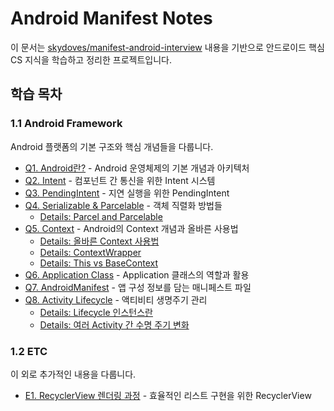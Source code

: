 # Android Manifest Notes

이 문서는 [skydoves/manifest-android-interview](https://github.com/skydoves/manifest-android-interview) 내용을 기반으로 안드로이드 핵심 CS 지식을 학습하고 정리한 프로젝트입니다.

## 학습 목차

### 1.1 Android Framework

Android 플랫폼의 기본 구조와 핵심 개념들을 다룹니다.

- [Q1. Android란?](Q1-Android.md) - Android 운영체제의 기본 개념과 아키텍처
- [Q2. Intent](Q2-Intent.md) - 컴포넌트 간 통신을 위한 Intent 시스템
- [Q3. PendingIntent](Q3-Pending-Intent.md) - 지연 실행을 위한 PendingIntent  
- [Q4. Serializable & Parcelable](Q4-Serializable-Parcelable.md) - 객체 직렬화 방법들
  - [Details: Parcel and Parcelable](Details-Parcel-and-Parcelable.md)
- [Q5. Context](Q5-Context.md) - Android의 Context 개념과 올바른 사용법
  - [Details: 올바른 Context 사용법](Details-올바른-Context-사용법.md)
  - [Details: ContextWrapper](Details-ContextWrapper.md)
  - [Details: This vs BaseContext](Details-This-vs-BaseContext.md)
- [Q6. Application Class](Q6-Application-Class.md) - Application 클래스의 역할과 활용
- [Q7. AndroidManifest](Q7-AndroidManifest.md) - 앱 구성 정보를 담는 매니페스트 파일
- [Q8. Activity Lifecycle](Q8-Activity-LifeCycle.md) - 액티비티 생명주기 관리
  - [Details: Lifecycle 인스턴스란](Details-Lifecycle-인스턴스란.md)
  - [Details: 여러 Activity 간 수명 주기 변화](Details-여러-Activity-간-수명-주기-변화.md)

### 1.2 ETC

이 외로 추가적인 내용을 다룹니다.

- [E1. RecyclerView 렌더링 과정](E1-RecyclerView-렌더링-과정.md) - 효율적인 리스트 구현을 위한 RecyclerView

